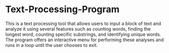 # Text-Processing-Program
This is a text processing tool that allows users to input a block of text and analyze it using several features such as counting words, finding the longest word, counting specific substrings, and identifying unique words. The program offers an interactive menu for performing these analyses and runs in a loop until the user chooses to exit.
